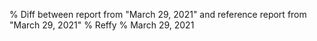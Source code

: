 % Diff between report from "March 29, 2021" and reference report from "March 29, 2021"
% Reffy
% March 29, 2021

